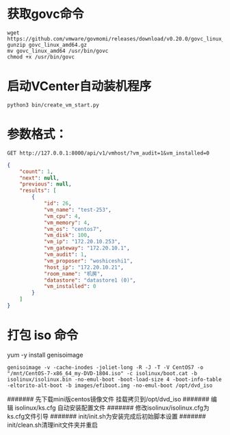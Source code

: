 # 获取govc命令
```
wget https://github.com/vmware/govmomi/releases/download/v0.20.0/govc_linux_amd64.gz
gunzip govc_linux_amd64.gz
mv govc_linux_amd64 /usr/bin/govc
chmod +x /usr/bin/govc
```
# 启动VCenter自动装机程序
`python3 bin/create_vm_start.py`
# 参数格式：
`GET http://127.0.0.1:8000/api/v1/vmhost/?vm_audit=1&vm_installed=0`
```json
{
    "count": 1,
    "next": null,
    "previous": null,
    "results": [
        {
            "id": 26,
            "vm_name": "test-253",
            "vm_cpu": 4,
            "vm_memory": 4,
            "vm_os": "centos7",
            "vm_disk": 100,
            "vm_ip": "172.20.10.253",
            "vm_gateway": "172.20.10.1",
            "vm_audit": 1,
            "vm_proposer": "woshiceshi1",
            "host_ip": "172.20.10.21",
            "room_name": "机房",
            "datastore": "datastore1 (0)",
            "vm_installed": 0
        }
    ]
}
```
# 打包 iso 命令
yum -y install genisoimage
```
genisoimage -v -cache-inodes -joliet-long -R -J -T -V CentOS7 -o "/mnt/CentOS-7-x86_64_my-DVD-1804.iso" -c isolinux/boot.cat -b isolinux/isolinux.bin -no-emul-boot -boot-load-size 4 -boot-info-table -eltorito-alt-boot -b images/efiboot.img -no-emul-boot /opt/dvd_iso
```
####### 先下载mini版centos镜像文件 挂载拷贝到/opt/dvd_iso
####### 编辑 isolinux/ks.cfg 自动安装配置文件
####### 修改isolinux/isolinux.cfg为ks.cfg文件引导
####### init/init.sh为安装完成后初始脚本设置
####### init/clean.sh清理init文件夹并重启